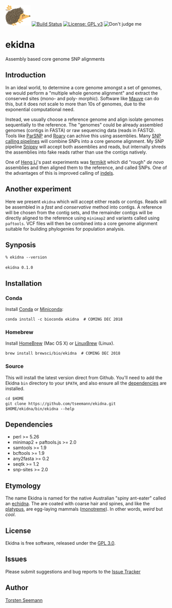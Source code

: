 [![Echidna cartoon](ekidna.png)](https://www.kisspng.com/png-hedgehog-porcupine-echidna-illustration-vector-cut-392690/)
[![Build Status](https://travis-ci.org/tseemann/ekidna.svg?branch=master)](https://travis-ci.org/tseemann/ekidna)
[![License: GPL v3](https://img.shields.io/badge/License-GPL%20v3-blue.svg)](https://www.gnu.org/licenses/gpl-3.0)
![Don't judge me](https://img.shields.io/badge/Language-Perl_5-steelblue.svg)

# ekidna
Assembly based core genome SNP alignments

## Introduction

In an ideal world, to determine a core genome amongst a set of genomes, we
would perform a "multiple whole genome alignment" and extract the conserved
sites (mono- and poly- morphic). Software like 
[Mauve](http://darlinglab.org/mauve/mauve.html) can do this, but it does
not scale to more than 10s of genomes, due to the exponential computational
need.

Instead, we usually choose a reference genome and align isolate genomes sequentially 
to the reference. The "genomes" could be already assembled genomes (contigs
in FASTA) or raw sequencing data (reads in FASTQ). Tools like 
[ParSNP](https://github.com/marbl/parsnp) 
and
[Roary](https://github.com/sanger-pathogens/Roary)
can achive this using assemblies.
Many 
[SNP calling pipelines](https://thegenomefactory.blogspot.com/2018/10/a-unix-one-liner-to-call-bacterial.html)
will combine SNPs into a core genome alignment.
My SNP pipeline 
[Snippy](https://github.com/tseemann/snippy) 
will accept both assemblies and reads, but internally shreds the assemblies
into fake reads rather than use the contigs natively.

One of [Heng Li](https://en.wikipedia.org/wiki/Heng_Li)'s past experiments
was [fermikit](https://github.com/lh3/fermikit) which did "rough" _de novo_
assemblies and then aligned them to the reference, and called SNPs.  One of
the advantages of this is improved calling of
[indels](https://en.wikipedia.org/wiki/Indel).

## Another experiment

Here we present `ekidna` which will accept either reads or contigs.
Reads will be assembled in a _fast_ and _conservative_ method into contigs.
A reference will be chosen from the contig sets, and the remainder contigs
will be directly aligned to the reference using `minimap2` and variants
called using `paftools`. VCF files will then be combined into a core genome
alignment suitable for building phylogenies for population analysis.

## Synposis

```
% ekidna --version

ekidna 0.1.0
```

## Installation

### Conda
Install [Conda](https://conda.io/docs/) or [Miniconda](https://conda.io/miniconda.html):
```
conda install -c bioconda ekidna  # COMING DEC 2018
```

### Homebrew
Install [HomeBrew](http://brew.sh/) (Mac OS X) or [LinuxBrew](http://linuxbrew.sh/) (Linux).
```
brew install brewsci/bio/ekidna  # COMING DEC 2018
```

### Source
This will install the latest version direct from Github.
You'll need to add the Ekidna `bin` directory to your `$PATH`,
and also ensure all the [dependencies](#Dependencies) are installed.
```
cd $HOME
git clone https://github.com/tseemann/ekidna.git
$HOME/ekidna/bin/ekidna --help
```

## Dependencies

* perl >= 5.26
* minimap2 + paftools.js >= 2.0
* samtools >= 1.9
* bcftools >= 1.9
* any2fasta >= 0.2
* seqtk >= 1.2
* snp-sites >= 2.0

## Etymology

The name Ekidna is named for the native Australian "spiny ant-eater" 
called an [echidna](https://en.wikipedia.org/wiki/Echidna). The are
coated with coarse hair and spines, and like the 
[platypus](https://en.wikipedia.org/wiki/Platypus), 
are egg-laying mammals
([monotreme](https://en.wikipedia.org/wiki/Monotreme)).
In other words, _weird_ but _cool_.

## License

Ekidna is free software, released under the
[GPL 3.0](https://raw.githubusercontent.com/tseemann/snippy/master/LICENSE).

## Issues

Please submit suggestions and bug reports to the
[Issue Tracker](https://github.com/tseemann/ekidna/issues)


## Author

[Torsten Seemann](https://twitter.com/torstenseemann)

